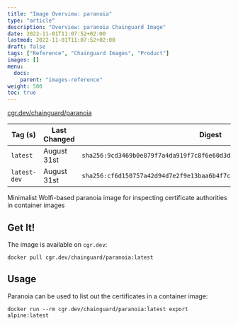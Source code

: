 ```yaml
---
title: "Image Overview: paranoia"
type: "article"
description: "Overview: paranoia Chainguard Image"
date: 2022-11-01T11:07:52+02:00
lastmod: 2022-11-01T11:07:52+02:00
draft: false
tags: ["Reference", "Chainguard Images", "Product"]
images: []
menu:
  docs:
    parent: "images-reference"
weight: 500
toc: true
---
```


[cgr.dev/chainguard/paranoia](https://github.com/chainguard-images/images/tree/main/images/paranoia)

| Tag (s)       | Last Changed | Digest                                                                    |
|---------------|--------------|---------------------------------------------------------------------------|
|  `latest`     | August 31st  | `sha256:9cd3469b0e879f7a4da919f7c8f6e60d3dac82dc745d0780fa1a79ca38038b38` |
|  `latest-dev` | August 31st  | `sha256:cf6d150757a42d94d7e2f9e13baa6b4f7ca4f064735c3d7ee0391b9195fb1e2e` |



Minimalist Wolfi-based paranoia image for inspecting certificate authorities in container images

## Get It!

The image is available on `cgr.dev`:

```
docker pull cgr.dev/chainguard/paranoia:latest
```

## Usage

Paranoia can be used to list out the certificates in a container image:

```
docker run --rm cgr.dev/chainguard/paranoia:latest export alpine:latest
```

